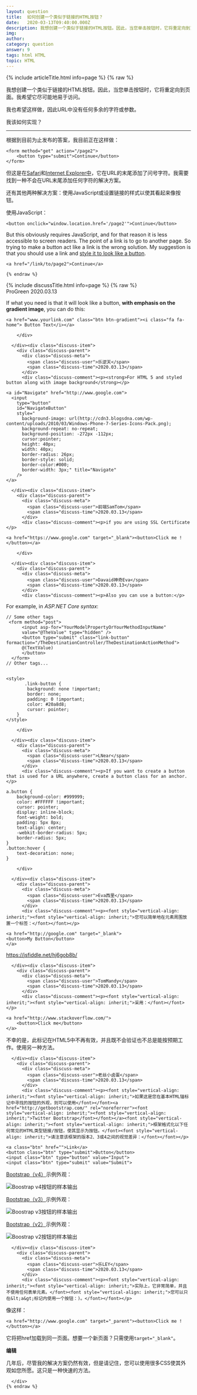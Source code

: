 ```yaml
---
layout: question
title:  如何创建一个类似于链接的HTML按钮？
date:   2020-03-13T09:40:00.000Z
description: 我想创建一个类似于链接的HTML按钮。因此，当您单击按钮时，它将重定向到页面。我希望它尽可能地易于访问。我也希望这样做，因此URL中没有任何多余的字符...
img: 
author: 
category: question
answer: 9
tags: html HTML
topic: HTML
---
```

<div class="article-root">
  <div class="article">
    {% include articleTitle.html info=page %}
    {% raw %}
    <div class="article-content"><p><font style="vertical-align: inherit;"><font style="vertical-align: inherit;">我想创建一个类似于链接的HTML按钮。</font><font style="vertical-align: inherit;">因此，当您单击按钮时，它将重定向到页面。</font><font style="vertical-align: inherit;">我希望它尽可能地易于访问。</font></font></p>

<p><font style="vertical-align: inherit;"><font style="vertical-align: inherit;">我也希望这样做，因此URL中没有任何多余的字符或参数。</font></font></p>

<p><font style="vertical-align: inherit;"><font style="vertical-align: inherit;">我该如何实现？</font></font></p>

<hr>

<p><font style="vertical-align: inherit;"><font style="vertical-align: inherit;">根据到目前为止发布的答案，我目前正在这样做：</font></font></p>

<pre><code>&lt;form method="get" action="/page2"&gt;<font></font>
    &lt;button type="submit"&gt;Continue&lt;/button&gt;<font></font>
&lt;/form&gt;<font></font>
</code></pre>

<p><font style="vertical-align: inherit;"><font style="vertical-align: inherit;">但这是在</font></font><a href="http://en.wikipedia.org/wiki/Safari_%28web_browser%29" rel="noreferrer"><font style="vertical-align: inherit;"><font style="vertical-align: inherit;">Safari</font></font></a><font style="vertical-align: inherit;"><font style="vertical-align: inherit;">和</font></font><a href="http://en.wikipedia.org/wiki/Internet_Explorer" rel="noreferrer"><font style="vertical-align: inherit;"><font style="vertical-align: inherit;">Internet Explorer中</font></font></a><font style="vertical-align: inherit;"><font style="vertical-align: inherit;">，它在URL的末尾添加了问号字符。</font><font style="vertical-align: inherit;">我需要找到一种不会在URL末尾添加任何字符的解决方案。</font></font></p>

<p><font style="vertical-align: inherit;"><font style="vertical-align: inherit;">还有其他两种解决方案：使用JavaScript或设置链接的样式以使其看起来像按钮。</font></font></p>

<p><font style="vertical-align: inherit;"><font style="vertical-align: inherit;">使用JavaScript：</font></font></p>

<pre><code>&lt;button onclick="window.location.href='/page2'"&gt;Continue&lt;/button&gt;
</code></pre>

<p>But this obviously requires JavaScript, and for that reason it is less accessible to screen readers. The point of a link is to go to another page. So trying to make a button act like a link is the wrong solution. My suggestion is that you should use a link and <a href="https://stackoverflow.com/questions/710089/how-do-i-make-an-html-link-look-like-a-button">style it to look like a button</a>.</p>

<pre><code>&lt;a href="/link/to/page2"&gt;Continue&lt;/a&gt;
</code></pre></div>
    {% endraw %}
  </div>

  <div class="discuss-wrapper">
    {% include discussTitle.html info=page %}
    {% raw %}
    <div class="discuss-item">
        <div class="discuss-parent">
          <div class="discuss-meta">
            <span class="discuss-user">ProGreen</span>
            <span class="discuss-time">2020.03.13</span>
          </div>
          <div class="discuss-comment"><p>If what you need is that it will look like a button, <strong>with emphasis on the gradient image</strong>, you can do this:</p>

<pre><code>&lt;a href="www.yourlink.com" class="btn btn-gradient"&gt;&lt;i class="fa fa-home"&gt; Button Text&lt;/i&gt;&lt;/a&gt;
</code></pre></div>
        </div>
        
      </div><div class="discuss-item">
        <div class="discuss-parent">
          <div class="discuss-meta">
            <span class="discuss-user">乐逆天</span>
            <span class="discuss-time">2020.03.13</span>
          </div>
          <div class="discuss-comment"><p><strong>For HTML 5 and styled button along with image background</strong></p>

<p></p><div class="snippet" data-lang="js" data-hide="false">
<div class="snippet-code">
<pre class="snippet-code-html lang-html prettyprint-override"><code>&lt;a id="Navigate" href="http://www.google.com"&gt;<font></font>
  &lt;input <font></font>
    type="button"<font></font>
    id="NavigateButton"<font></font>
    style="<font></font>
      background-image: url(http://cdn3.blogsdna.com/wp-content/uploads/2010/03/Windows-Phone-7-Series-Icons-Pack.png);<font></font>
      background-repeat: no-repeat;<font></font>
      background-position: -272px -112px;<font></font>
      cursor:pointer;<font></font>
      height: 40px;<font></font>
      width: 40px;<font></font>
      border-radius: 26px;<font></font>
      border-style: solid;<font></font>
      border-color:#000;<font></font>
      border-width: 3px;" title="Navigate"<font></font>
    /&gt;<font></font>
&lt;/a&gt;</code></pre>
</div>
</div>
<p></p></div>
        </div>
        
      </div><div class="discuss-item">
        <div class="discuss-parent">
          <div class="discuss-meta">
            <span class="discuss-user">前端SamTom</span>
            <span class="discuss-time">2020.03.13</span>
          </div>
          <div class="discuss-comment"><p>if you are using SSL Certificate </p>

<pre><code>&lt;a href="https://www.google.com" target="_blank"&gt;&lt;button&gt;Click me !&lt;/button&gt;&lt;/a&gt;
</code></pre></div>
        </div>
        
      </div><div class="discuss-item">
        <div class="discuss-parent">
          <div class="discuss-meta">
            <span class="discuss-user">Davaid神奇Eva</span>
            <span class="discuss-time">2020.03.13</span>
          </div>
          <div class="discuss-comment"><p>Also you can use a button:</p>

<p>For example, in <em>ASP.NET Core syntax</em>:</p>

<pre><code>// Some other tags<font></font>
 &lt;form method="post"&gt;<font></font>
      &lt;input asp-for="YourModelPropertyOrYourMethodInputName"<font></font>
      value="@TheValue" type="hidden" /&gt;<font></font>
      &lt;button type="submit" class="link-button" formaction="/TheDestinationController/TheDestinationActionMethod"&gt;<font></font>
      @(TextValue)<font></font>
      &lt;/button&gt;<font></font>
  &lt;/form&gt;<font></font>
// Other tags...<font></font>
<font></font>
<font></font>
&lt;style&gt;<font></font>
       .link-button {<font></font>
        background: none !important;<font></font>
        border: none;<font></font>
        padding: 0 !important;<font></font>
        color: #20a8d8;<font></font>
        cursor: pointer;<font></font>
    }<font></font>
&lt;/style&gt;<font></font>
</code></pre></div>
        </div>
        
      </div><div class="discuss-item">
        <div class="discuss-parent">
          <div class="discuss-meta">
            <span class="discuss-user">LNear</span>
            <span class="discuss-time">2020.03.13</span>
          </div>
          <div class="discuss-comment"><p>If you want to create a button that is used for a URL anywhere, create a button class for an anchor.</p>

<pre><code>a.button {<font></font>
    background-color: #999999;<font></font>
    color: #FFFFFF !important;<font></font>
    cursor: pointer;<font></font>
    display: inline-block;<font></font>
    font-weight: bold;<font></font>
    padding: 5px 8px;<font></font>
    text-align: center;<font></font>
    -webkit-border-radius: 5px;<font></font>
    border-radius: 5px;<font></font>
}<font></font>
.button:hover {<font></font>
    text-decoration: none;<font></font>
}<font></font>
</code></pre></div>
        </div>
        
      </div><div class="discuss-item">
        <div class="discuss-parent">
          <div class="discuss-meta">
            <span class="discuss-user">Eva西里</span>
            <span class="discuss-time">2020.03.13</span>
          </div>
          <div class="discuss-comment"><p><font style="vertical-align: inherit;"><font style="vertical-align: inherit;">您可以简单地在元素周围放置一个标签：</font></font></p>

<pre><code>&lt;a href="http://google.com" target="_blank"&gt;<font></font>
&lt;button&gt;My Button&lt;/button&gt;<font></font>
&lt;/a&gt;<font></font>
</code></pre>

<p><a href="https://jsfiddle.net/hj6gob8b/" rel="noreferrer"><font style="vertical-align: inherit;"><font style="vertical-align: inherit;">https://jsfiddle.net/hj6gob8b/</font></font></a></p></div>
        </div>
        
      </div><div class="discuss-item">
        <div class="discuss-parent">
          <div class="discuss-meta">
            <span class="discuss-user">TomMandy</span>
            <span class="discuss-time">2020.03.13</span>
          </div>
          <div class="discuss-comment"><p><font style="vertical-align: inherit;"><font style="vertical-align: inherit;">采用：</font></font></p>

<pre><code>&lt;a href="http://www.stackoverflow.com/"&gt;<font></font>
    &lt;button&gt;Click me&lt;/button&gt;<font></font>
&lt;/a&gt;<font></font>
</code></pre>

<p><font style="vertical-align: inherit;"><font style="vertical-align: inherit;">不幸的是，此标记在HTML5中不再有效，并且既不会验证也不总是能按预期工作。</font><font style="vertical-align: inherit;">使用另一种方法。</font></font></p></div>
        </div>
        
      </div><div class="discuss-item">
        <div class="discuss-parent">
          <div class="discuss-meta">
            <span class="discuss-user">老丝小卤蛋</span>
            <span class="discuss-time">2020.03.13</span>
          </div>
          <div class="discuss-comment"><p><font style="vertical-align: inherit;"><font style="vertical-align: inherit;">如果这是您在基本HTML锚标记中寻找的按钮的外观，则可以使用</font></font><a href="http://getbootstrap.com/" rel="noreferrer"><font style="vertical-align: inherit;"><font style="vertical-align: inherit;">Twitter Bootstrap</font></font></a><font style="vertical-align: inherit;"><font style="vertical-align: inherit;">框架格式化以下任何常见的HTML类型链接/按钮，使其显示为按钮。</font><font style="vertical-align: inherit;">请注意该框架的版本2、3或4之间的视觉差异：</font></font></p>

<pre><code>&lt;a class="btn" href=""&gt;Link&lt;/a&gt;<font></font>
&lt;button class="btn" type="submit"&gt;Button&lt;/button&gt;<font></font>
&lt;input class="btn" type="button" value="Input"&gt;<font></font>
&lt;input class="btn" type="submit" value="Submit"&gt;<font></font>
</code></pre>

<p><a href="https://getbootstrap.com/docs/4.0/components/buttons/" rel="noreferrer"><font style="vertical-align: inherit;"><font style="vertical-align: inherit;">Bootstrap（v4）</font></font></a><font style="vertical-align: inherit;"><font style="vertical-align: inherit;">示例外观：</font></font></p>

<p><img src="https://i.stack.imgur.com/ytswI.gif" alt="Boostrap v4按钮的样本输出"></p>

<p><a href="https://getbootstrap.com/docs/3.3/css/#buttons" rel="noreferrer"><font style="vertical-align: inherit;"><font style="vertical-align: inherit;">Bootstrap（v3）</font></font></a><font style="vertical-align: inherit;"><font style="vertical-align: inherit;">示例外观：</font></font></p>

<p><img src="https://i.stack.imgur.com/pXgPr.png" alt="Boostrap v3按钮的样本输出"></p>

<p><a href="http://getbootstrap.com/2.3.2/base-css.html#buttons" rel="noreferrer"><font style="vertical-align: inherit;"><font style="vertical-align: inherit;">Bootstrap（v2）</font></font></a><font style="vertical-align: inherit;"><font style="vertical-align: inherit;">示例外观：</font></font></p>

<p><img src="https://i.stack.imgur.com/bMTDv.gif" alt="Boostrap v2按钮的样本输出"></p></div>
        </div>
        
      </div><div class="discuss-item">
        <div class="discuss-parent">
          <div class="discuss-meta">
            <span class="discuss-user">乐LEY</span>
            <span class="discuss-time">2020.03.13</span>
          </div>
          <div class="discuss-comment"><p><font style="vertical-align: inherit;"><font style="vertical-align: inherit;">实际上，它非常简单，并且不使用任何表单元素。</font><font style="vertical-align: inherit;">您可以只在&lt;a&gt;标记内使用一个按钮：)。</font></font></p>

<p><font style="vertical-align: inherit;"><font style="vertical-align: inherit;">像这样：</font></font></p>

<pre><code>&lt;a href="http://www.google.com" target="_parent"&gt;&lt;button&gt;Click me !&lt;/button&gt;&lt;/a&gt;
</code></pre>

<p><font style="vertical-align: inherit;"><font style="vertical-align: inherit;">它将把href加载到同一页面。</font><font style="vertical-align: inherit;">想要一个新页面？</font><font style="vertical-align: inherit;">只需使用</font></font><code>target="_blank"</code><font style="vertical-align: inherit;"><font style="vertical-align: inherit;">。</font></font></p>

<p><strong><font style="vertical-align: inherit;"><font style="vertical-align: inherit;">编辑</font></font></strong></p>

<p><font style="vertical-align: inherit;"><font style="vertical-align: inherit;">几年后，尽管我的解决方案仍然有效，但是请记住，您可以使用很多CSS使其外观如您所愿。</font><font style="vertical-align: inherit;">这只是一种快速的方法。</font></font></p></div>
        </div>
        
      </div>
    {% endraw %}
  </div>
<div>
